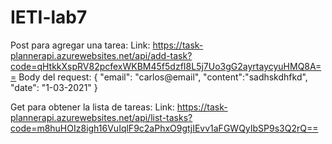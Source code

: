 # IETI-lab7

Post para agregar una tarea: 
Link: https://task-plannerapi.azurewebsites.net/api/add-task?code=qHtkkXspRV82pcfexWKBM45f5dzfI8L5j7Uo3gG2ayrtaycyuHMQ8A==
Body del request: 
{
    "email": "carlos@email",
    "content":"sadhskdhfkd",
    "date": "1-03-2021"
}

Get para obtener la lista de tareas:
Link: https://task-plannerapi.azurewebsites.net/api/list-tasks?code=m8huHOIz8igh16VuIqlF9c2aPhxO9gtjIEvv1aFGWQyIbSP9s3Q2rQ==
